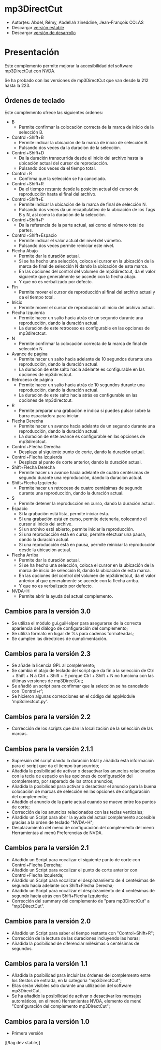 # mp3DirectCut #

*	 Autor(es: Abdel, Rémy, Abdellah zineddine, Jean-François COLAS
*	 Descargar  [versión estable][1]
*	 Descargar [versión de desarrollo][2]

# Presentación #

Este complemento permite mejorar la accesibilidad del software mp3DirectCut
con NVDA.

Se ha probado con las versiones de mp3DirectCut que van desde la 212 hasta
la 223.

## Órdenes de teclado ##

Este complemento ofrece las siguientes órdenes:

*	B
	*	Permite confirmar la colocación correcta de la marca de inicio de la selección B.
*	Control+Shift+B
	*	Permite indicar la ubicación de la marca de inicio de selección B.
	*	Pulsando dos veces da la duración de la selección.
*	Control+Shift+D
	*	Da la duración transcurrida desde el inicio del archivo hasta la ubicación actual del cursor de reproducción.
	*	Pulsando dos veces da el tiempo total.
*	Control+R
	*	Confirma que la selección se ha cancelado.
*	Control+Shift+R
	*	Da el tiempo restante desde la posición actual del cursor de reproducción hasta el final del archivo.
*	Control+Shift+E
	*	Permite indicar la ubicación de la marca de final de selección N.
	*	Pulsando dos veces da un recapitulativo de la ubicación de los Tags B y N, así como la duración de la selección.
*	Control+Shift+P
	*	Da la referencia de la parte actual, así como el número total de partes.
*	Control+Shift+Espacio
	*	Permite indicar el valor actual del nivel del vúmetro.
	*	Pulsando dos veces permite reiniciar este nivel.
*	Flecha Abajo
	*	Permite dar la duración actual.
	*	Si se ha hecho una selección, coloca el cursor en la ubicación de la marca de final de selección N dando la ubicación de esta marca.
	*	En las opciones del control del volumen de mp3directcut, da el valor siguiente que generalmente se accede con la flecha abajo.
	*	Y que no es verbalizado por defecto.
*	Fin
	*	Permite mover el cursor de reproducción al final del archivo actual y da el tiempo total.
*	Inicio
	*	Permite mover el cursor de reproducción al inicio del archivo actual.
*	Flecha Izquierda
	*	Permite hacer un salto hacia atrás de un segundo durante una reproducción, dando la duración actual.
	*	La duración de este retroceso es configurable en las opciones de mp3directcut.
*	N
	*	Permite confirmar la colocación correcta de la marca de final de selección N.
*	Avance de página
	*	Permite hacer un salto hacia adelante de 10 segundos durante una reproducción, dando la duración actual.
	*	La duración de este salto hacia adelante es configurable en las opciones de mp3directcut.
*	Retroceso de página
	*	Permite hacer un salto hacia atrás de 10 segundos durante una reproducción, dando la duración actual.
	*	La duración de este salto hacia atrás es configurable en las opciones de mp3directcut.
*	R
	*	Permite preparar una grabación e indica si puedes pulsar sobre la barra espaciadora para iniciar.
*	Flecha Derecha
	*	Permite hacer un avance hacia adelante de un segundo durante una reproducción, dando la duración actual.
	*	La duración de este avance es configurable en las opciones de mp3directcut.
*	Control+Flecha Derecha
	*	Desplaza al siguiente punto de corte, dando la duración actual.
*	Control+Flecha Izquierda
	*	Desplaza al punto de corte anterior, dando la duración actual.
*	Shift+Flecha Derecha
	*	Permite hacer un avance hacia adelante de cuatro centésimas de segundo durante una reproducción, dando la duración actual.
*	Shift+Flecha Izquierda
	*	Permite hacer un retroceso de cuatro centésimas de segundo durante una reproducción, dando la duración actual.
*	S
	*	Permite detener la reproducción en curso, dando la duración actual.
*	Espacio
	*	Si la grabación está lista, permite iniciar ésta.
	*	Si una grabación está en curso, permite detenerla, colocando el cursor al inicio del archivo.
	*	Si un archivo está abierto, permite iniciar la reproducción.
	*	Si una reproducción está en curso, permite efectuar una pausa, dando la duración actual.
	*	Si una reproducción está en pausa, permite reiniciar la reproducción desde la ubicación actual.
*	Flecha Arriba
	*	Permite dar la duración actual.
	*	Si se ha hecho una selección, coloca el cursor en la ubicación de la marca de inicio de selección B, dando la ubicación de esta marca.
	*	En las opciones del control del volumen de mp3directcut, da el valor anterior al que generalmente se accede con la flecha arriba.
	*	Y que no es verbalizado por defecto.
*	NVDA+H
	*	Permite abrir la ayuda del actual complemento.

## Cambios para la versión 3.0 ##

*	 Se utiliza el módulo gui.guiHelper para asegurarse de la correcta
   apariencia del diálogo de configuración del complemento;
*	 Se utiliza formato en lugar de %s para cadenas formateadas;
*	 Se cumplen las directrices de cumplimentación.

## Cambios para la versión 2.3 ##

*	 Se añade la licencia GPL al complemento;
*	 Se cambia el atajo de teclado del script que da fin a la selección de
   Ctrl + Shift + N a Ctrl + Shift + E porque Ctrl + Shift + N no funciona
   con  las últimas versiones de mp3DirectCut;
*	 Se añadió un script para confirmar que la selección se ha cancelado con
   'Control+r';
*	 Se hicieron algunas correcciones en el código del appModule
   'mp3directcut.py'.

## Cambios para la versión 2.2 ##

*	 Corrección de los scripts que dan la localización de la selección de las
   marcas.

## Cambios para la versión 2.1.1 ##

*	 Supresión del script dando la duración total y añadida esta información
   para el script que da el tiempo transcurrido;
*	 Añadida la posibilidad de activar o desactivar los anuncios relacionados
   con la tecla de espacio en las opciones de configuración del complemento,
   por separado de los otros anuncios;
*	 Añadida la posibilidad para activar o desactivar el anuncio para la buena
   colocación de marcas de selección en las opciones de configuración del
   complemento;
*	 Añadido el anuncio de la parte actual cuando se mueve entre los puntos de
   corte;
*	 Corrección de los anuncios relacionados con las teclas verticales;
*	 Añadido un Script para abrir la ayuda del actual complemento accesible
   gracias a la orden de teclado "NVDA+H";
*	 Desplazamiento del menú de configuración del complemento del menú
   Herramientas al menú Preferencias de NVDA.

## Cambios para la versión 2.1 ##

*	 Añadido un Script para vocalizar el siguiente punto de corte con
   Control+Flecha Derecha;
*	 Añadido un Script para vocalizar el punto de corte anterior con
   Control+Flecha Izquierda;
*	 Añadido un Script para vocalizar el desplazamiento de 4 centésimas de
   segundo hacia adelante con Shift+Flecha Derecha;
*	 Añadido un Script para vocalizar el desplazamiento de 4 centésimas de
   segundo hacia atrás con Shift+Flecha Izquierda;
*	 Corrección del summary del complemento de "para mp3DirectCut" a
   "mp3DirectCut".

## Cambios para la versión 2.0 ##

*	 Añadido un Script para saber el tiempo restante con "Control+Shift+R";
*	 Corrección de la lectura de las duraciones incluyendo las horas;
*	 Añadida la posibilidad de diferenciar milésimas o centésimas de segundos.

## Cambios para la versión 1.1 ##

*	 Añadida la posibilidad para incluir las órdenes del complemento entre los Gestos de entrada, en la categoría "mp3DirectCut";
*	 Ellas serán visibles sólo durante una utilización del software mp3DirectCut.
*	 Se ha añadido la posibilidad de activar o desactivar los mensajes automáticos, en el menú Herramientas NVDA, elemento de menú "Configuración del complemento mp3DirectCut";

## Cambios para la versión 1.0 ##

*	 Primera versión

[[!tag dev stable]]

[1]: https://addons.nvda-project.org/files/get.php?file=mp3dc

[2]: https://addons.nvda-project.org/files/get.php?file=mp3dc-dev
